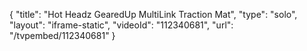 {
    "title": "Hot Headz GearedUp MultiLink Traction Mat",
    "type": "solo",
    "layout": "iframe-static",
    "videoId": "112340681",
    "url": "\/tvpembed\/112340681"
}